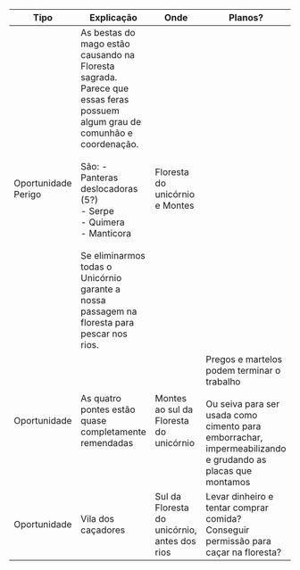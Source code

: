 
| Tipo                   | Explicação                                                                                                                                                                                                                                                                                                                            | Onde                                         | Planos?                                                                                                                                                       | Notas                                                                                                                 |
| ---------------------- | ------------------------------------------------------------------------------------------------------------------------------------------------------------------------------------------------------------------------------------------------------------------------------------------------------------------------------------- | -------------------------------------------- | ------------------------------------------------------------------------------------------------------------------------------------------------------------- | --------------------------------------------------------------------------------------------------------------------- |
| Oportunidade<br>Perigo | As bestas do mago estão causando na Floresta sagrada. Parece que essas feras possuem algum grau de comunhão e coordenação.<br><br>São: - Panteras deslocadoras (5?)<br>        - Serpe<br>        - Quimera<br>        - Manticora<br><br>Se eliminarmos todas o Unicórnio garante a nossa passagem na floresta para pescar nos rios. | Floresta do unicórnio e Montes               |                                                                                                                                                               | **Possível fonte de comida**<br><br>Número de panteras eu não tô certo e Manticora eu não sei se tirei do cu.<br><br> |
| Oportunidade           | As quatro pontes estão quase completamente remendadas                                                                                                                                                                                                                                                                                 | Montes ao sul da Floresta do unicórnio       | Pregos e martelos podem terminar o trabalho<br><br>Ou seiva para ser usada como cimento para emborrachar, impermeabilizando e grudando as placas que montamos | Passa perto dos covis das bestas do mago                                                                              |
| Oportunidade           | Vila dos caçadores                                                                                                                                                                                                                                                                                                                    | Sul da Floresta do unicórnio, antes dos rios | Levar dinheiro e tentar comprar comida? Conseguir permissão para caçar na floresta?                                                                           |                                                                                                                       |
